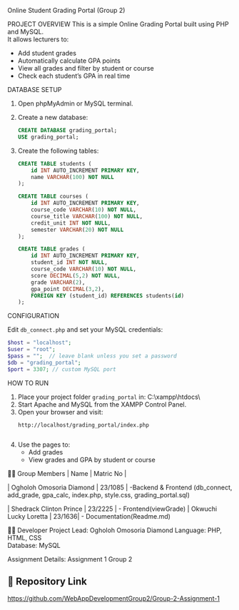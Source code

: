 Online Student Grading Portal (Group 2)

PROJECT OVERVIEW
This is a simple Online Grading Portal built using PHP and MySQL.  
It allows lecturers to:
- Add student grades  
- Automatically calculate GPA points  
- View all grades and filter by student or course  
- Check each student’s GPA in real time  


DATABASE SETUP

1. Open phpMyAdmin or MySQL terminal.  
2. Create a new database:
   ```sql
   CREATE DATABASE grading_portal;
   USE grading_portal;
   ```
3. Create the following tables:

   ```sql
   CREATE TABLE students (
       id INT AUTO_INCREMENT PRIMARY KEY,
       name VARCHAR(100) NOT NULL
   );

   CREATE TABLE courses (
       id INT AUTO_INCREMENT PRIMARY KEY,
       course_code VARCHAR(10) NOT NULL,
       course_title VARCHAR(100) NOT NULL,
       credit_unit INT NOT NULL,
       semester VARCHAR(20) NOT NULL
   );

   CREATE TABLE grades (
       id INT AUTO_INCREMENT PRIMARY KEY,
       student_id INT NOT NULL,
       course_code VARCHAR(10) NOT NULL,
       score DECIMAL(5,2) NOT NULL,
       grade VARCHAR(2),
       gpa_point DECIMAL(3,2),
       FOREIGN KEY (student_id) REFERENCES students(id)
   );
   ```


CONFIGURATION

Edit `db_connect.php` and set your MySQL credentials:
```php
$host = "localhost";
$user = "root";
$pass = "";  // leave blank unless you set a password
$db = "grading_portal";
$port = 3307; // custom MySQL port
```


 HOW TO RUN

1. Place your project folder `grading_portal` in:
   C:\xampp\htdocs\
2. Start Apache and MySQL from the XAMPP Control Panel.  
3. Open your browser and visit:
   ```
   http://localhost/grading_portal/index.php
  
4. Use the pages to:
   - Add grades  
   - View grades and GPA by student or course    



🧑‍💻 Group Members
| Name | Matric No |

| Ogholoh Omosoria Diamond  | 23/1085 | -Backend & Frontend (db_connect, add_grade, gpa_calc, index.php, style.css, grading_portal.sql)

| Shedrack Clinton Prince | 23/2225 | - Frontend(viewGrade)
| Okwuchi Lucky Loretta | 23/1636| - Documentation(Readme.md)


👩‍💻 Developer
Project Lead: Ogholoh Omosoria Diamond
Language: PHP, HTML, CSS  
Database: MySQL

Assignment Details: 
Assignment 1
Group 2 


## 🔗 Repository Link
https://github.com/WebAppDevelopmentGroup2/Group-2-Assignment-1
